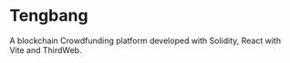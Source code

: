 # Tengbang
A blockchain Crowdfunding platform developed with Solidity, React with Vite and ThirdWeb.
